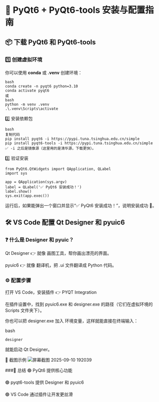# 🚀 PyQt6 + PyQt6-tools 安装与配置指南

## 📦 下载 PyQt6 和 PyQt6-tools

### 1️⃣ 创建虚拟环境
你可以使用 **conda** 或 **.venv** 创建环境：

```
bash
conda create -n pyqt6 python=3.10
conda activate pyqt6
或
bash
python -m venv .venv
.\.venv\Scripts\activate  
```
2️⃣ 安装依赖包
```
bash
复制代码
pip install pyqt6 -i https://pypi.tuna.tsinghua.edu.cn/simple
pip install pyqt6-tools -i https://pypi.tuna.tsinghua.edu.cn/simple
✅ -i 之后是镜像源（这里用的是清华源，下载更快）。
```
3️⃣ 验证安装
```
from PyQt6.QtWidgets import QApplication, QLabel
import sys

app = QApplication(sys.argv)
label = QLabel('✅ PyQt6 安装成功！')
label.show()
sys.exit(app.exec())
```
运行后，如果能弹出一个窗口并显示“✅ PyQt6 安装成功！”，说明安装成功 🎉。


## 🛠️ VS Code 配置 Qt Designer 和 pyuic6
### ❓ 什么是 Designer 和 pyuic？
  Qt Designer 👉 就像 画图工具，帮你画出漂亮的界面。

  pyuic6 👉 就像 翻译机，把 .ui 文件翻译成 Python 代码。

### ⚙️ 配置步骤
打开 VS Code，安装插件 👉 PYQT Integration

在插件设置中，找到 pyuic6.exe 和 designer.exe 的路径（它们在虚拟环境的 Scripts 文件夹下）。

你也可以把 designer.exe 加入 环境变量，这样就能直接在终端输入：

bash
```
designer
```
就能启动 Qt Designer。

📸 截图示例
![屏幕截图 2025-09-10 192039](https://github.com/user-attachments/assets/290b41aa-ccba-4f2e-b054-782a1a36f10c)

###🎯 总结
🟢 PyQt6 提供核心功能

🟢 pyqt6-tools 提供 Designer 和 pyuic6

🟢 VS Code 通过插件让开发更丝滑








